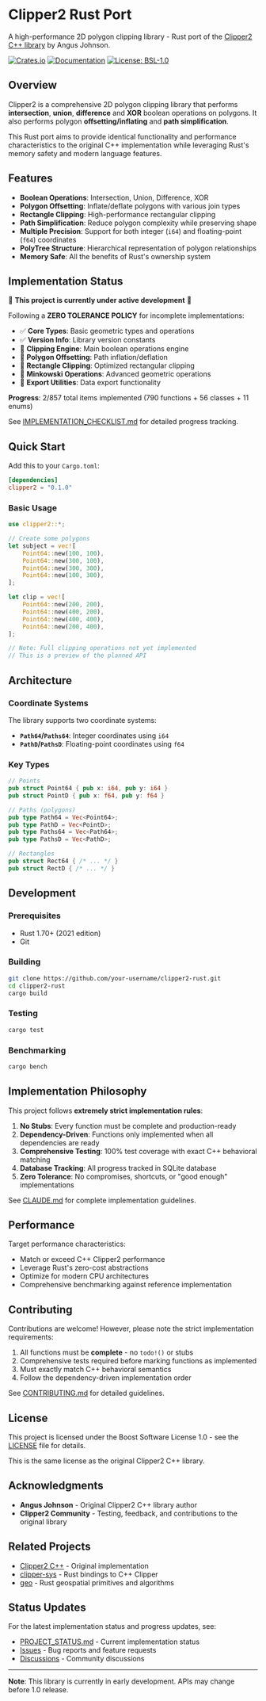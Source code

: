 # Clipper2 Rust Port

A high-performance 2D polygon clipping library - Rust port of the [Clipper2 C++ library](https://github.com/AngusJohnson/Clipper2) by Angus Johnson.

[![Crates.io](https://img.shields.io/crates/v/clipper2.svg)](https://crates.io/crates/clipper2)
[![Documentation](https://docs.rs/clipper2/badge.svg)](https://docs.rs/clipper2)
[![License: BSL-1.0](https://img.shields.io/badge/License-BSL--1.0-blue.svg)](https://opensource.org/licenses/BSL-1.0)

## Overview

Clipper2 is a comprehensive 2D polygon clipping library that performs **intersection**, **union**, **difference** and **XOR** boolean operations on polygons. It also performs polygon **offsetting/inflating** and **path simplification**.

This Rust port aims to provide identical functionality and performance characteristics to the original C++ implementation while leveraging Rust's memory safety and modern language features.

## Features

- **Boolean Operations**: Intersection, Union, Difference, XOR
- **Polygon Offsetting**: Inflate/deflate polygons with various join types
- **Rectangle Clipping**: High-performance rectangular clipping
- **Path Simplification**: Reduce polygon complexity while preserving shape
- **Multiple Precision**: Support for both integer (`i64`) and floating-point (`f64`) coordinates
- **PolyTree Structure**: Hierarchical representation of polygon relationships
- **Memory Safe**: All the benefits of Rust's ownership system

## Implementation Status

🚧 **This project is currently under active development** 🚧

Following a **ZERO TOLERANCE POLICY** for incomplete implementations:
- ✅ **Core Types**: Basic geometric types and operations
- ✅ **Version Info**: Library version constants  
- 🚧 **Clipping Engine**: Main boolean operations engine
- 🚧 **Polygon Offsetting**: Path inflation/deflation
- 🚧 **Rectangle Clipping**: Optimized rectangular clipping
- 🚧 **Minkowski Operations**: Advanced geometric operations
- 🚧 **Export Utilities**: Data export functionality

**Progress**: 2/857 total items implemented (790 functions + 56 classes + 11 enums)

See [IMPLEMENTATION_CHECKLIST.md](IMPLEMENTATION_CHECKLIST.md) for detailed progress tracking.

## Quick Start

Add this to your `Cargo.toml`:

```toml
[dependencies]
clipper2 = "0.1.0"
```

### Basic Usage

```rust
use clipper2::*;

// Create some polygons
let subject = vec![
    Point64::new(100, 100),
    Point64::new(300, 100), 
    Point64::new(300, 300),
    Point64::new(100, 300),
];

let clip = vec![
    Point64::new(200, 200),
    Point64::new(400, 200),
    Point64::new(400, 400), 
    Point64::new(200, 400),
];

// Note: Full clipping operations not yet implemented
// This is a preview of the planned API
```

## Architecture

### Coordinate Systems

The library supports two coordinate systems:

- **`Path64`/`Paths64`**: Integer coordinates using `i64` 
- **`PathD`/`PathsD`**: Floating-point coordinates using `f64`

### Key Types

```rust
// Points
pub struct Point64 { pub x: i64, pub y: i64 }
pub struct PointD { pub x: f64, pub y: f64 }

// Paths (polygons)
pub type Path64 = Vec<Point64>;
pub type PathD = Vec<PointD>;
pub type Paths64 = Vec<Path64>;
pub type PathsD = Vec<PathD>;

// Rectangles
pub struct Rect64 { /* ... */ }
pub struct RectD { /* ... */ }
```

## Development

### Prerequisites

- Rust 1.70+ (2021 edition)
- Git

### Building

```bash
git clone https://github.com/your-username/clipper2-rust.git
cd clipper2-rust
cargo build
```

### Testing

```bash
cargo test
```

### Benchmarking

```bash
cargo bench
```

## Implementation Philosophy

This project follows **extremely strict implementation rules**:

1. **No Stubs**: Every function must be complete and production-ready
2. **Dependency-Driven**: Functions only implemented when all dependencies are ready
3. **Comprehensive Testing**: 100% test coverage with exact C++ behavioral matching
4. **Database Tracking**: All progress tracked in SQLite database
5. **Zero Tolerance**: No compromises, shortcuts, or "good enough" implementations

See [CLAUDE.md](CLAUDE.md) for complete implementation guidelines.

## Performance

Target performance characteristics:
- Match or exceed C++ Clipper2 performance
- Leverage Rust's zero-cost abstractions
- Optimize for modern CPU architectures
- Comprehensive benchmarking against reference implementation

## Contributing

Contributions are welcome! However, please note the strict implementation requirements:

1. All functions must be **complete** - no `todo!()` or stubs
2. Comprehensive tests required before marking functions as implemented
3. Must exactly match C++ behavioral semantics
4. Follow the dependency-driven implementation order

See [CONTRIBUTING.md](CONTRIBUTING.md) for detailed guidelines.

## License

This project is licensed under the Boost Software License 1.0 - see the [LICENSE](LICENSE) file for details.

This is the same license as the original Clipper2 C++ library.

## Acknowledgments

- **Angus Johnson** - Original Clipper2 C++ library author
- **Clipper2 Community** - Testing, feedback, and contributions to the original library

## Related Projects

- [Clipper2 C++](https://github.com/AngusJohnson/Clipper2) - Original implementation
- [clipper-sys](https://crates.io/crates/clipper-sys) - Rust bindings to C++ Clipper
- [geo](https://crates.io/crates/geo) - Rust geospatial primitives and algorithms

## Status Updates

For the latest implementation status and progress updates, see:
- [PROJECT_STATUS.md](PROJECT_STATUS.md) - Current implementation status
- [Issues](https://github.com/your-username/clipper2-rust/issues) - Bug reports and feature requests
- [Discussions](https://github.com/your-username/clipper2-rust/discussions) - Community discussions

---

**Note**: This library is currently in early development. APIs may change before 1.0 release.